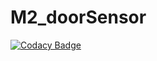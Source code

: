 # M2_doorSensor

[![Codacy Badge](https://api.codacy.com/project/badge/Grade/151ded03b1f7462b934d99679fb7c019)](https://app.codacy.com/gh/19wh5a0202-Ujwala/M2_doorSensor?utm_source=github.com&utm_medium=referral&utm_content=19wh5a0202-Ujwala/M2_doorSensor&utm_campaign=Badge_Grade_Settings)